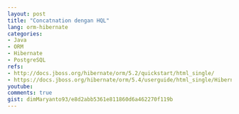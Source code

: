 ```yaml
---
layout: post
title: "Concatnation dengan HQL"
lang: orm-hibernate
categories:
- Java
- ORM
- Hibernate
- PostgreSQL
refs: 
- http://docs.jboss.org/hibernate/orm/5.2/quickstart/html_single/
- https://docs.jboss.org/hibernate/orm/5.4/userguide/html_single/Hibernate_User_Guide.html#hql
youtube: 
comments: true
gist: dimMaryanto93/e8d2abb5361e811860d6a462270f119b
---
```


